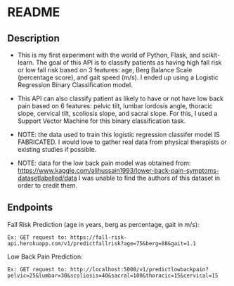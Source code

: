 # README

## Description

* This is my first experiment with the world of Python, Flask, and scikit-learn. The goal of this API is to classify patients as having high fall risk or low fall risk based on 3 features: age, Berg Balance Scale (percentage score), and gait speed (m/s). I ended up using a Logistic Regression Binary Classification model.

* This API can also classify patient as likely to have or not have low back pain based on 6 features: pelvic tilt, lumbar lordosis angle, thoracic slope, cervical tilt, scoliosis slope, and sacral slope. For this, I used a Support Vector Machine for this binary classification task.

* NOTE: the data used to train this logistic regression classifer model IS FABRICATED. I would love to gather real data from physical therapists or existing studies if possible.

* NOTE: data for the low back pain model was obtained from: https://www.kaggle.com/alihussain1993/lower-back-pain-symptoms-datasetlabelled/data
I was unable to find the authors of this dataset in order to credit them.

## Endpoints

Fall Risk Prediction (age in years, berg as percentage, gait in m/s):

`Ex: GET request to: https://fall-risk-api.herokuapp.com/v1/predictfallrisk?age=75&berg=88&gait=1.1`

Low Back Pain Prediction:

`Ex: GET request to: http://localhost:5000/v1/predictlowbackpain?pelvic=25&lumbar=30&scoliosis=40&sacral=100&thoracic=15&cervical=15`
